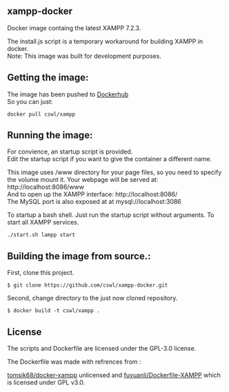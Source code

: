 ## xampp-docker

Docker image containg the latest XAMPP 7.2.3.

The install.js script is a temporary workaround for building XAMPP in docker.  
Note: This image was built for development purposes.

## Getting the image:

The image has been pushed to [Dockerhub](https://hub.docker.com/r/cswl/xampp/)  
So you can just:

```
docker pull cswl/xampp
```

## Running the image:

For convience, an startup script is provided.  
Edit the startup script if you want to give the container a different name.

This image uses /www directory for your page files, so you need to specify the volume mount it.
Your webpage will be served at: http://localhost:8086/www  
And to open up the XAMPP interface: http://localhost:8086/  
The MySQL port is also exposed at at mysql://localhost:3086

To startup a bash shell. Just run the startup script without arguments.
To start all XAMPP services.

```
./start.sh lampp start
```

## Building the image from source.:

First, clone this project.

```
$ git clone https://github.com/cswl/xampp-docker.git
```

Second, change directory to the just now cloned repository.

```
$ docker build -t cswl/xampp .
```

## License

The scripts and Dockerfile are licensed under the GPL-3.0 license.

The Dockerfile was made with refrences from :

[tomsik68/docker-xampp](https://github.com/tomsik68/docker-xampp) unlicensed and [fuyuanli/Dockerfile-XAMPP](https://github.com/fuyuanli/Dockerfile-XAMPP) which is licensed under GPL v3.0.
